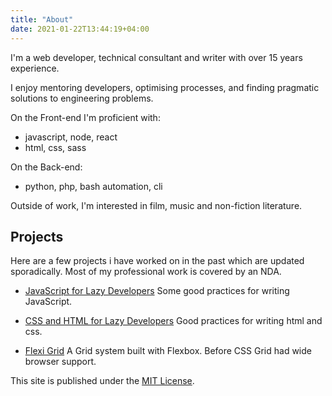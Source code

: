 ```yaml
---
title: "About"
date: 2021-01-22T13:44:19+04:00
---
```


I'm a web developer, technical consultant and writer with over 15 years experience.

I enjoy mentoring developers, optimising processes, and finding pragmatic solutions to engineering problems.

On the Front-end I'm proficient with:
- javascript, node, react 
- html, css, sass

On the Back-end:
- python, php, bash automation, cli

Outside of work, I'm interested in film, music and non-fiction literature.

## Projects

Here are a few projects i have worked on in the past which are updated sporadically. Most of my professional work is covered by an NDA. 

- [JavaScript for Lazy Developers](https://github.com/hot-meal/javascript-best-practices)
   Some good practices for writing JavaScript.

- [CSS and HTML for Lazy Developers](https://github.com/hot-meal/css-html-guide-for-lazy-developers)
   Good practices for writing html and css.

- [Flexi Grid](https://github.com/hot-meal/flexi-grid) 
  A Grid system built with Flexbox. Before CSS Grid had wide browser support.

This site is published under the [MIT License](https://choosealicense.com/licenses/mit/).